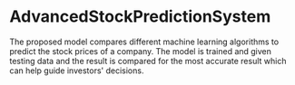 # AdvancedStockPredictionSystem
The proposed model compares different machine learning algorithms to predict the stock prices of a company.  The model is trained and  given testing data and the  result is compared for the  most accurate result which  can help guide investors'  decisions.
